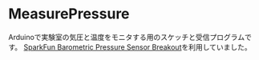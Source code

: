 MeasurePressure
===============

Arduinoで実験室の気圧と温度をモニタする用のスケッチと受信プログラムです。
[SparkFun Barometric Pressure Sensor Breakout](https://www.sparkfun.com/products/9721)を利用していました。
